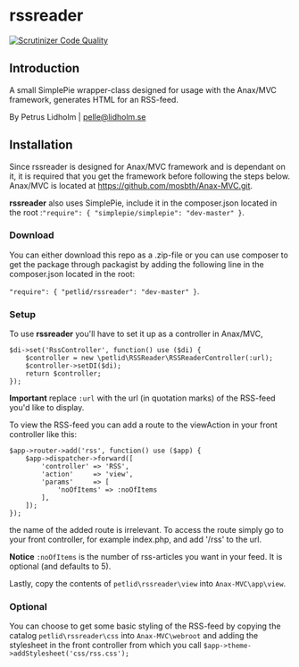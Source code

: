 # rssreader
[![Scrutinizer Code Quality](https://scrutinizer-ci.com/g/PetLid/rssreader/badges/quality-score.png?b=master)](https://scrutinizer-ci.com/g/PetLid/rssreader/?branch=master)

## Introduction
A small SimplePie wrapper-class designed for usage with the Anax/MVC framework, generates HTML for an RSS-feed.

By Petrus Lidholm | pelle@lidholm.se

## Installation
Since rssreader is designed for Anax/MVC framework and is dependant on it, it is required that you get the framework before following the steps below.
Anax/MVC is located at https://github.com/mosbth/Anax-MVC.git.

**rssreader** also uses SimplePie, include it in the composer.json located in the root
:`"require": { "simplepie/simplepie": "dev-master" }`.

### Download
You can either download this repo as a .zip-file or you can use composer to get the package through packagist
by adding the following line in the composer.json located in the root:

`"require": { "petlid/rssreader": "dev-master" }`.

### Setup
To use **rssreader** you'll have to set it up as a controller in Anax/MVC,

```
$di->set('RssController', function() use ($di) {
    $controller = new \petlid\RSSReader\RSSReaderController(:url);
    $controller->setDI($di);
    return $controller;
});
```
**Important** replace `:url` with the url (in quotation marks) of the RSS-feed you'd like to display.

To view the RSS-feed you can add a route to the viewAction in your front controller like this:
```
$app->router->add('rss', function() use ($app) {
    $app->dispatcher->forward([
        'controller' => 'RSS',
        'action'     => 'view',
        'params'     => [
            'noOfItems' => :noOfItems
        ],
    ]);
});
```
the name of the added route is irrelevant. To access the route simply go to your front controller, for example index.php, and add '/rss' to the url.

**Notice** `:noOfItems` is the number of rss-articles you want in your feed. It is optional (and defaults to 5).

Lastly, copy the contents of `petlid\rssreader\view` into `Anax-MVC\app\view`.

### Optional
You can choose to get some basic styling of the RSS-feed by copying the catalog `petlid\rssreader\css` into `Anax-MVC\webroot` and
adding the stylesheet in the front controller from which you call `$app->theme->addStylesheet('css/rss.css');`
